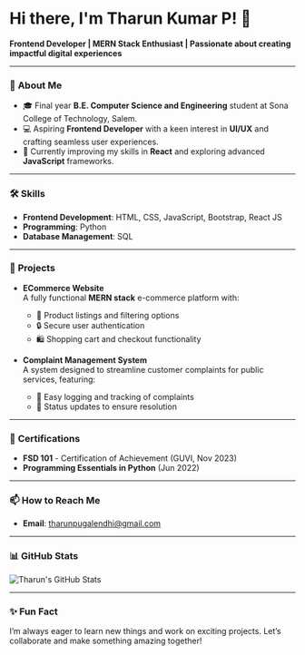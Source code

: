 # Hi there, I'm Tharun Kumar P! 👋

**Frontend Developer | MERN Stack Enthusiast | Passionate about creating impactful digital experiences**

---

### 🌟 **About Me**
- 🎓 Final year **B.E. Computer Science and Engineering** student at Sona College of Technology, Salem.
- 💻 Aspiring **Frontend Developer** with a keen interest in **UI/UX** and crafting seamless user experiences.
- 🌱 Currently improving my skills in **React** and exploring advanced **JavaScript** frameworks.

---

### 🛠️ **Skills**
- **Frontend Development**: HTML, CSS, JavaScript, Bootstrap, React JS  
- **Programming**: Python  
- **Database Management**: SQL  

---

### 📂 **Projects**
- **ECommerce Website**  
  A fully functional **MERN stack** e-commerce platform with:  
  - 🛒 Product listings and filtering options  
  - 🔒 Secure user authentication  
  - 🛍️ Shopping cart and checkout functionality  

- **Complaint Management System**  
  A system designed to streamline customer complaints for public services, featuring:  
  - 📝 Easy logging and tracking of complaints  
  - 📲 Status updates to ensure resolution  

---

### 📜 **Certifications**
- **FSD 101** - Certification of Achievement (GUVI, Nov 2023)  
- **Programming Essentials in Python** (Jun 2022)  

---

### 📫 **How to Reach Me**
- **Email**: tharunpugalendhi@gmail.com  

---

### 📊 **GitHub Stats**
![Tharun's GitHub Stats](https://github-readme-stats.vercel.app/api?username=Tharun-pugalendhi&show_icons=true&theme=radical)

---

### ✨ **Fun Fact**
I’m always eager to learn new things and work on exciting projects. Let’s collaborate and make something amazing together!
